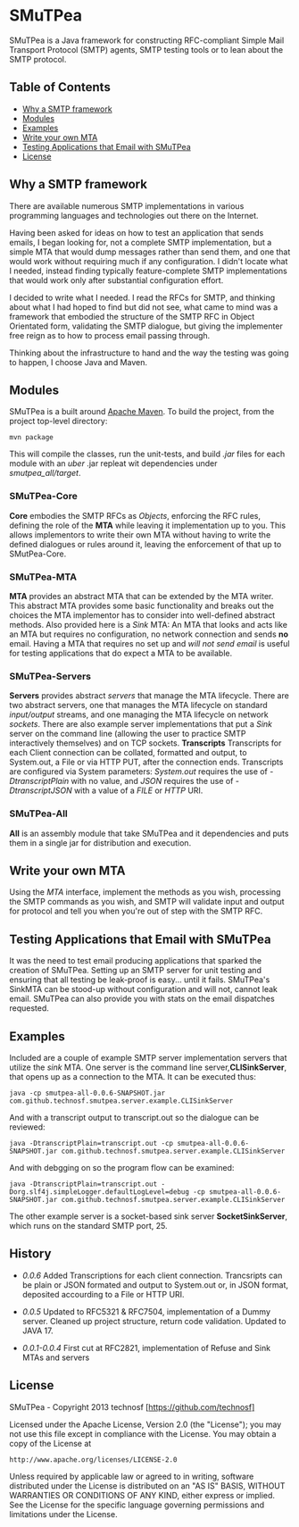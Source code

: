 # SMuTPea #

SMuTPea is a Java framework for constructing RFC-compliant Simple Mail Transport Protocol (SMTP) agents, SMTP testing tools or to lean about the SMTP protocol.


## Table of Contents ##

- [Why a SMTP framework](#why-a-smtp-framework)
- [Modules](#modules)
- [Examples](#examples)
- [Write your own MTA](#write-your-own-mta)
- [Testing Applications that Email with SMuTPea](#testing-applications-that-email-with-smutpea)
- [License](#license)


## Why a SMTP framework ##

There are available numerous SMTP implementations in various programming languages and technologies out there on the Internet. 

Having been asked for ideas on how to test an application that sends emails, I began looking for, not a complete SMTP implementation, but a simple MTA that would dump messages rather than send them, and one that would work without requiring much if any configuration. I didn't locate what I needed, instead finding typically feature-complete SMTP implementations that would work only after substantial configuration effort.

I decided to write what I needed. I read the RFCs for SMTP, and thinking about what I had hoped to find but did not see, what came to mind was a framework that embodied the structure of the SMTP RFC in Object Orientated form, validating the SMTP dialogue, but giving the implementer free reign as to how to process email passing through.

Thinking about the infrastructure to hand and the way the testing was going to happen, I choose Java and Maven. 


## Modules ##

SMuTPea is a built around [Apache Maven](https://maven.apache.org/). 
To build the project, from the project top-level directory:
```
mvn package
```
This will compile the classes, run the unit-tests, and build _.jar_ files for each module with an _uber_ .jar repleat wit dependencies under *smutpea_all/target*.

### SMuTPea-Core ###
**Core** embodies the SMTP RFCs as _Objects_, enforcing the RFC rules, defining the role of the **MTA** while leaving it implementation up to you.
This allows implementors to write their own MTA without having to write the defined dialogues or rules around it, leaving the enforcement of that up to SMutPea-Core.

### SMuTPea-MTA ###
**MTA** provides an abstract MTA that can be extended by the MTA writer. This abstract MTA provides some basic functionality and breaks out the choices the MTA implementor has to consider into well-defined abstract methods.
Also provided here is a _Sink_ MTA: An MTA that looks and acts like an MTA but requires no configuration, no network connection and sends **no** email. 
Having a MTA that requires no set up and _will not send email_ is useful for testing applications that do expect a MTA to be available.

### SMuTPea-Servers ###
**Servers** provides abstract _servers_ that manage the MTA lifecycle. There are two abstract servers, one that manages the MTA lifecycle on standard _input/output_ streams, and one managing the MTA lifecycle on network _sockets_.
There are also example server implementations that put a _Sink_ server on the command line (allowing the user to practice SMTP interactively themselves) and on TCP sockets.
**Transcripts**
Transcripts for each Client connection can be collated, formatted and output, to System.out, a File or via HTTP PUT, after the connection ends. Transcripts are configured via System parameters: _System.out_ requires the use of _-DtranscriptPlain_ with no value, and _JSON_ requires the use of _-DtranscriptJSON_ with a value of a _FILE_ or _HTTP_ URI.

### SMuTPea-All ###
**All** is an assembly module that take SMuTPea and it dependencies and puts them in a single jar for distribution and execution.


## Write your own MTA ##

Using the *MTA* interface, implement the methods as you wish, processing the SMTP commands as you wish, and SMTP will validate input and output for protocol and tell you when you're out of step with the SMTP RFC.


## Testing Applications that Email with SMuTPea ##

It was the need to test email producing applications that sparked the creation of SMuTPea. Setting up an SMTP server for unit testing and ensuring that all testing be leak-proof is easy... until it fails. SMuTPea's SinkMTA can be stood-up without configuration and will not, cannot leak email. SMuTPea can also provide you with stats on the email dispatches requested.


## Examples ##

Included are a couple of example SMTP server implementation servers that utilize the _sink_ MTA. One server is the command line server,__CLISinkServer__, that opens up as a connection to the MTA. It can be executed thus:
```
java -cp smutpea-all-0.0.6-SNAPSHOT.jar com.github.technosf.smutpea.server.example.CLISinkServer
```

And with a transcript output to transcript.out so the dialogue can be reviewed:
```
java -DtranscriptPlain=transcript.out -cp smutpea-all-0.0.6-SNAPSHOT.jar com.github.technosf.smutpea.server.example.CLISinkServer
```

And with debgging on so the program flow can be examined:
```
java -DtranscriptPlain=transcript.out -Dorg.slf4j.simpleLogger.defaultLogLevel=debug -cp smutpea-all-0.0.6-SNAPSHOT.jar com.github.technosf.smutpea.server.example.CLISinkServer
```
The other example server is a socket-based sink server __SocketSinkServer__, which runs on the standard SMTP port, 25.


## History ##
* _0.0.6_		Added Transcriptions for each client connection. Trancsripts can be plain or JSON formated and output to System.out or, in JSON format, deposited accourding to a File or HTTP URI.

* _0.0.5_		Updated to RFC5321 & RFC7504, implementation of a Dummy server. Cleaned up project structure, return code validation. Updated to JAVA 17.

* _0.0.1-0.0.4_	First cut at RFC2821, implementation of Refuse and Sink MTAs and servers 


## License ##

SMuTPea - Copyright 2013 technosf [https://github.com/technosf]

Licensed under the Apache License, Version 2.0 (the "License");
you may not use this file except in compliance with the License.
You may obtain a copy of the License at

	http://www.apache.org/licenses/LICENSE-2.0

Unless required by applicable law or agreed to in writing, software
distributed under the License is distributed on an "AS IS" BASIS,
WITHOUT WARRANTIES OR CONDITIONS OF ANY KIND, either express or implied.
See the License for the specific language governing permissions and
limitations under the License.